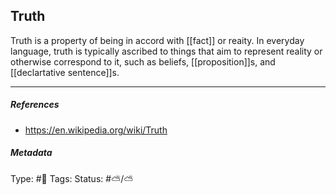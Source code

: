 ## Truth  # 

Truth is a property of being in accord with [[fact]] or reaity. In everyday language, truth is typically ascribed to things that aim to represent reality or otherwise correspond to it, such as beliefs, [[proposition]]s, and [[declartative sentence]]s.

___

##### References

- https://en.wikipedia.org/wiki/Truth

##### Metadata

Type: #🔴 
Tags:
Status: #⛅️/⛅️